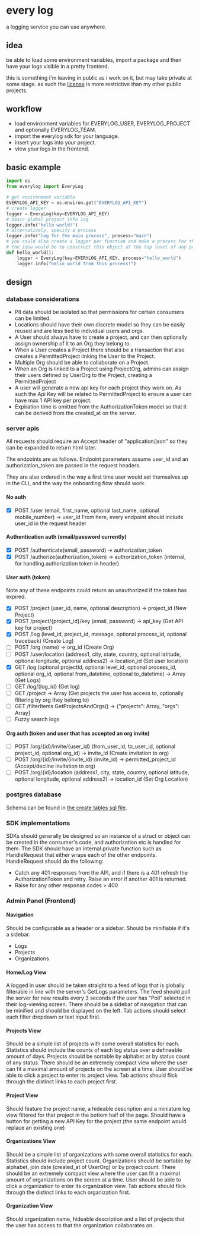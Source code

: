 # every log

a logging service you can use anywhere.

## idea

be able to load some environment variables, import a package and then have your logs visible in a pretty frontend.

this is something i'm leaving in public as i work on it, but may take private at some stage. as such the [license](LICENSE) is more restrictive than my other public projects.

## workflow

- load environment variables for EVERYLOG_USER, EVERYLOG_PROJECT and optionally EVERYLOG_TEAM.
- import the everylog sdk for your language.
- insert your logs into your project.
- view your logs in the frontend.

## basic example

```python
import os
from everylog import EveryLog

# get environment variable
EVERYLOG_API_KEY = os.environ.get("EVERYLOG_API_KEY")
# create logger
logger = EveryLog(key=EVERYLOG_API_KEY)
# basic global project info log
logger.info("hello world!")
# alternatively, specify a process
logger.info("log for the main process", process="main")
# you could also create a logger per function and make a process for that function.
# the idea would be to construct this object at the top level of any process and pass it around.
def hello_world():
    logger = EveryLog(key=EVERYLOG_API_KEY, process="hello_world")
    logger.info("hello world from this process!")
```

## design

### database considerations

- PII data should be isolated so that permissions for certain consumers can be limited.
- Locations should have their own discrete model so they can be easily reused and are less tied to individual users and orgs.
- A User should always have to create a project, and can then optionally assign ownership of it to an Org they belong to.
- When a User creates a Project there should be a transaction that also creates a PermittedProject linking the User to the Project.
- Multiple Org should be able to collaborate on a Project.
- When an Org is linked to a Project using ProjectOrg, admins can assign their users defined by UserOrg to the Project, creating a PermittedProject
- A user will generate a new api key for each project they work on. As such the Api Key will be related to PermittedProject to ensure a user can have max 1 API key per project.
- Expiration time is omitted from the AuthorizationToken model so that it can be derived from the created_at on the server.

### server apis

All requests should require an Accept header of "application/json" so they can be expanded to return html later.

The endpoints are as follows. Endpoint parameters assume user_id and an authorization_token are passed in the request headers.

They are also ordered in the way a first time user would set themselves up in the CLI, and the way the onboarding flow should work.

#### No auth

- [x] POST /user (email, first_name, optional last_name, optional mobile_number) -> user_id
      From here, every endpoint should include user_id in the request header

#### Authentication auth (email/password currently)

- [x] POST /authenticate(email, password) -> authorization_token
- [x] POST /authorize(authorization_token) -> authorization_token (internal, for handling authorization token in header)

#### User auth (token)

Note any of these endpoints could return an unauthorized if the token has expired.

- [x] POST /project (user_id, name, optional description) -> project_id (New Project)
- [x] POST /project/{project_id}/key (email, password) -> api_key (Get API key for project)
- [x] POST /log (level_id, project_id, message, optional process_id, optional traceback) (Create Log)
- [ ] POST /org (name) -> org_id (Create Org)
- [ ] POST /user/location (address1, city, state, country, optional latitude, optional longitude, optional address2) -> location_id (Set user location)
- [x] GET /log (optional projectId, optional level_id, optional process_id, optional org_id, optional from_datetime, optional to_datetime) -> Array<Log> (Get Logs)
- [ ] GET /log/{log_id} (Get log)
- [ ] GET /project -> Array<Project> (Get projects the user has access to, optionally filtering by org they belong to)
- [ ] GET /filterItems GetProjectsAndOrgs() -> {"projects": Array<Project>, "orgs": Array<Org>}
- [ ] Fuzzy search logs

#### Org auth (token and user that has accepted an org invite)

- [ ] POST /org/{id}/invite/{user_id} (from_user_id, to_user_id, optional project_id, optional org_id) -> invite_id (Create invitation to org)
- [ ] POST /org/{id}/invite/{invite_id} (invite_id) -> permitted_project_id (Accept/decline invitation to org)
- [ ] POST /org/{id}/location (address1, city, state, country, optional latitude, optional longitude, optional address2) -> location_id (Set Org Location)

### postgres database

Schema can be found in [the create tables sql file](sql/create_tables.sql).

### SDK implementations

SDKs should generally be designed so an instance of a struct or object can be created in the consumer's code, and authorization etc is handled for them.
The SDK should have an internal private function such as HandleRequest that either wraps each of the other endpoints. HandleRequest should do the following:

- Catch any 401 responses from the API, and if there is a 401 refresh the AuthorizationToken and retry. Raise an error if another 401 is returned.
- Raise for any other response codes > 400

### Admin Panel (Frontend)

#### Navigation

Should be configurable as a header or a sidebar. Should be minifiable if it's a sidebar.

- Logs
- Projects
- Organizations

#### Home/Log View

A logged in user should be taken straight to a feed of logs that is globally filterable in line with the server's GetLogs parameters.
The feed should poll the server for new results every 3 seconds if the user has "Poll" selected in their log-viewing screen.
There should be a sidebar of navigation that can be minified and should be displayed on the left.
Tab actions should select each filter dropdown or text input first.

#### Projects View

Should be a simple list of projects with some overall statistics for each.
Statistics should include the counts of each log status over a defineable amount of days.
Projects should be sortable by alphabet or by status count of any status.
There should be an extremely compact view where the user can fit a maximal amount of projects on the screen at a time.
User should be able to click a project to enter its project view.
Tab actions should flick through the distinct links to each project first.

#### Project View

Should feature the project name, a hideable description and a miniature log view filtered for that project in the bottom half of the page.
Should have a button for getting a new API Key for the project (the same endpoint would replace an existing one)

#### Organizations View

Should be a simple list of organizations with some overall statistics for each.
Statistics should include project count.
Organizations should be sortable by alphabet, join date (created_at of UserOrg) or by project count.
There should be an extremely compact view where the user can fit a maximal amount of organizations on the screen at a time.
User should be able to click a organization to enter its organization view.
Tab actions should flick through the distinct links to each organization first.

#### Organization View

Should organization name, hideable description and a list of projects that the user has access to that the organization collaborates on.
